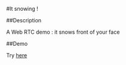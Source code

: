 #It snowing !

##Description

A Web RTC demo : it snows front of your face

##Demo

Try [here](http://nfrancois.github.com/itsnows/)

